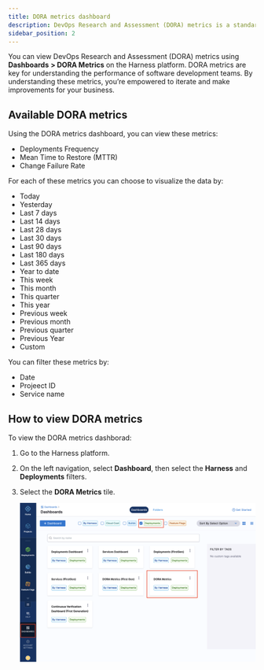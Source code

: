 ```yaml
---
title: DORA metrics dashboard
description: DevOps Research and Assessment (DORA) metrics is a standard measure of DevOps performance. Set baseline for team performance and measure improvements by tracking these metrics.
sidebar_position: 2
---
```


You can view DevOps Research and Assessment (DORA) metrics using **Dashboards** **> DORA Metrics** on the Harness platform. DORA metrics are key for understanding the performance of software development teams. By understanding these metrics, you’re empowered to iterate and make improvements for your business. 

## Available DORA metrics

Using the DORA metrics dashboard, you can view these metrics: 

* Deployments Frequency
* Mean Time to Restore (MTTR)
* Change Failure Rate

For each of these metrics you can choose to visualize the data by:

* Today
* Yesterday
* Last 7 days
* Last 14 days
* Last 28 days
* Last 30 days
* Last 90 days
* Last 180 days
* Last 365 days
* Year to date
* This week
* This month
* This quarter
* This year
* Previous week
* Previous month
* Previous quarter
* Previous Year
* Custom

You can filter these metrics by: 

* Date
* Projeect ID
* Service name

## How to view DORA metrics

To view the DORA metrics dashborad:

1. Go to the Harness platform.
2. On the left navigation, select **Dashboard**, then select the **Harness** and **Deployments** filters.
3. Select the **DORA Metrics** tile.

   ![](./static/dora-metrics-dashboard.png)


